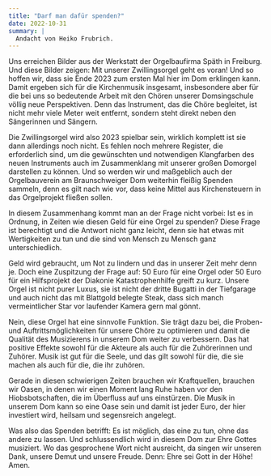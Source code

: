 ```yaml
---
title: "Darf man dafür spenden?"
date: 2022-10-31
summary: |
  Andacht von Heiko Frubrich.
---
```


Uns erreichen Bilder aus der Werkstatt der Orgelbaufirma Späth in Freiburg. Und diese Bilder zeigen: Mit unserer Zwillingsorgel geht es voran! Und so hoffen wir, dass sie Ende 2023 zum ersten Mal hier im Dom erklingen kann. Damit ergeben sich für die Kirchenmusik insgesamt, insbesondere aber für die bei uns so bedeutende Arbeit mit den Chören unserer Domsingschule völlig neue Perspektiven. Denn das Instrument, das die Chöre begleitet, ist nicht mehr viele Meter weit entfernt, sondern steht direkt neben den Sängerinnen und Sängern.

Die Zwillingsorgel wird also&nbsp;2023 spielbar sein, wirklich komplett ist sie dann allerdings noch nicht. Es fehlen noch mehrere Register, die erforderlich sind, um die gewünschten und notwendigen Klangfarben des neuen Instruments auch im Zusammenklang mit unserer großen Domorgel darstellen zu können. Und so werden wir und maßgeblich auch der Orgelbauverein am Braunschweiger Dom weiterhin fleißig Spenden sammeln, denn es gilt nach wie vor, dass keine Mittel aus Kirchensteuern in das Orgelprojekt fließen sollen.

In diesem Zusammenhang kommt man an der Frage nicht vorbei: Ist es in Ordnung, in Zeiten wie diesen Geld für eine Orgel zu spenden? Diese Frage ist berechtigt und die Antwort nicht ganz leicht, denn sie hat etwas mit Wertigkeiten zu tun und die sind von Mensch zu Mensch ganz unterschiedlich.

Geld wird gebraucht, um Not zu lindern und das in unserer Zeit mehr denn je. Doch eine Zuspitzung der Frage auf: 50&nbsp;Euro für eine Orgel oder 50&nbsp;Euro für ein Hilfsprojekt der Diakonie Katastrophenhilfe greift zu kurz. Unsere Orgel ist nicht purer Luxus, sie ist nicht der dritte Bugatti in der Tiefgarage und auch nicht das mit Blattgold belegte Steak, dass sich manch vermeintlicher Star vor laufender Kamera gern mal gönnt.

Nein, diese Orgel hat eine sinnvolle Funktion. Sie trägt dazu bei, die Proben- und Auftrittsmöglichkeiten für unsere Chöre zu optimieren und damit die Qualität des Musizierens in unserem Dom weiter zu verbessern. Das hat positive Effekte sowohl für die Akteure als auch für die Zuhörerinnen und Zuhörer. Musik ist gut für die Seele, und das gilt sowohl für die, die sie machen als auch für die, die ihr zuhören.

Gerade in diesen schwierigen Zeiten brauchen wir Kraftquellen, brauchen wir Oasen, in denen wir einen Moment lang Ruhe haben vor den Hiobsbotschaften, die im Überfluss auf uns einstürzen. Die Musik in unserem Dom kann so eine Oase sein und damit ist jeder Euro, der hier investiert wird, heilsam und segensreich angelegt.

Was also das Spenden betrifft: Es ist möglich, das eine zu tun, ohne das andere zu lassen. Und schlussendlich wird in diesem Dom zur Ehre Gottes musiziert. Wo das gesprochene Wort nicht ausreicht, da singen wir unseren Dank, unsere Demut und unsere Freude. Denn: Ehre sei Gott in der Höhe! Amen.
